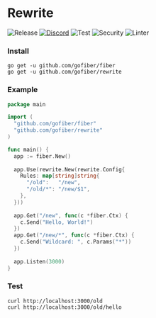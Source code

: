 # Rewrite

![Release](https://img.shields.io/github/release/gofiber/rewrite.svg)
[![Discord](https://img.shields.io/badge/discord-join%20channel-7289DA)](https://gofiber.io/discord)
![Test](https://github.com/gofiber/rewrite/workflows/Test/badge.svg)
![Security](https://github.com/gofiber/rewrite/workflows/Security/badge.svg)
![Linter](https://github.com/gofiber/rewrite/workflows/Linter/badge.svg)

### Install
```
go get -u github.com/gofiber/fiber
go get -u github.com/gofiber/rewrite
```
### Example
```go
package main

import (
  "github.com/gofiber/fiber"
  "github.com/gofiber/rewrite"
)

func main() {
  app := fiber.New()
  
  app.Use(rewrite.New(rewrite.Config{
    Rules: map[string]string{
      "/old":   "/new",
      "/old/*": "/new/$1",
    },
  }))
  
  app.Get("/new", func(c *fiber.Ctx) {
    c.Send("Hello, World!")
  })
  app.Get("/new/*", func(c *fiber.Ctx) {
    c.Send("Wildcard: ", c.Params("*"))
  })
  
  app.Listen(3000)
}

```
### Test
```curl
curl http://localhost:3000/old
curl http://localhost:3000/old/hello
```
